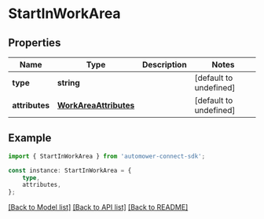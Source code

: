 # StartInWorkArea


## Properties

Name | Type | Description | Notes
------------ | ------------- | ------------- | -------------
**type** | **string** |  | [default to undefined]
**attributes** | [**WorkAreaAttributes**](WorkAreaAttributes.md) |  | [default to undefined]

## Example

```typescript
import { StartInWorkArea } from 'automower-connect-sdk';

const instance: StartInWorkArea = {
    type,
    attributes,
};
```

[[Back to Model list]](../README.md#documentation-for-models) [[Back to API list]](../README.md#documentation-for-api-endpoints) [[Back to README]](../README.md)
